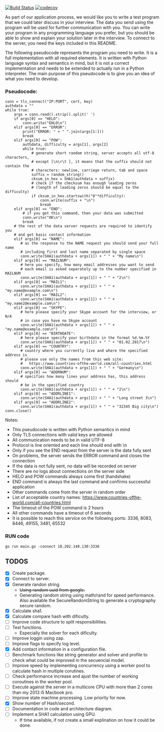 [![Build Status](https://github.com/MihaiLupoiu/interview-exasol/workflows/Test/badge.svg)](https://github.com/MihaiLupoiu/interview-exasol/actions)
[![codecov](https://codecov.io/gh/MihaiLupoiu/interview-exasol/branch/main/graph/badge.svg?token=N15FQSWTAW)](https://codecov.io/gh/MihaiLupoiu/interview-exasol)

As part of our application process, we would like you to write a test
program that we could later discuss in your interview. The data you
send using the program will be used for further communication with
you. You can write your program in any programming language you
prefer, but you should be able to show and explain your solution later
in the interview. To connect to the server, you need the keys included
in this README.

The following pseudocode represents the program you need to write. It
is a full implementation with all required elements. It is written
with Python language syntax and semantics in mind, but it is not a
correct implementation and needs to be extended to actually run in a
Python interpreter. The main purpose of this pseudocode is to give you
an idea of what you need to develop.

### Pseudocode:

```
conn = tls_connect("IP:PORT", cert, key)
authdata = ""
while true:
    args = conn.read().strip().split(' ')
    if args[0] == "HELO":
        conn.write("EHLO\n")
    elif args[0] == "ERROR":
        print("ERROR: " + " ".join(args[1:]))
        break
    elif args[0] == "POW":
        authdata, difficulty = args[1], args[2]
        while true:
            # generate short random string, server accepts all utf-8 characters,
            # except [\n\r\t ], it means that the suffix should not contain the
            # characters: newline, carriege return, tab and space
            suffix = random_string()
            cksum_in_hex = SHA1(authdata + suffix)
            # check if the checksum has enough leading zeros
            # (length of leading zeros should be equal to the difficulty)
            if cksum_in_hex.startswith("0"*difficulty):
                conn.write(suffix + "\n")
                break
    elif args[0] == "END":
        # if you get this command, then your data was submitted
        conn.write("OK\n")
        break
    # the rest of the data server requests are required to identify you
    # and get basic contact information
    elif args[0] == "NAME":
       # as the response to the NAME request you should send your full name
       # including first and last name separated by single space
       conn.write(SHA1(authdata + args[1]) + " " + "My name\n")
    elif args[0] == "MAILNUM":
       # here you specify, how many email addresses you want to send
       # each email is asked separately up to the number specified in MAILNUM
       conn.write(SHA1(authdata + args[1]) + " " + "2\n")
    elif args[0] == "MAIL1":
       conn.write(SHA1(authdata + args[1]) + " " + "my.name@example.com\n")
    elif args[0] == "MAIL2":
       conn.write(SHA1(authdata + args[1]) + " " + "my.name2@example.com\n")
    elif args[0] == "SKYPE":
       # here please specify your Skype account for the interview, or N/A
       # in case you have no Skype account
       conn.write(SHA1(authdata + args[1]) + " " + "my.name@example.com\n")
    elif args[0] == "BIRTHDATE":
       # here please specify your birthdate in the format %d.%m.%Y
       conn.write(SHA1(authdata + args[1]) + " " + "01.02.2017\n")
    elif args[0] == "COUNTRY":
       # country where you currently live and where the specified address is
       # please use only the names from this web site:
       #   https://www.countries-ofthe-world.com/all-countries.html
       conn.write(SHA1(authdata + args[1]) + " " + "Germany\n")
    elif args[0] == "ADDRNUM":
       # specifies how many lines your address has, this address should
       # be in the specified country
       conn.write(SHA1(authdata + args[1]) + " " + "2\n")
    elif args[0] == "ADDRLINE1":
       conn.write(SHA1(authdata + args[1]) + " " + "Long street 3\n")
    elif args[0] == "ADDRLINE2":
       conn.write(SHA1(authdata + args[1]) + " " + "32345 Big city\n")
conn.close()
```

Notes:
- This pseudocode is written with Python semantics in mind
- Only TLS connections with valid keys are allowed
- All communication needs to be in valid UTF-8
- Protocol is line oriented and each line should end with \n
- Only if you see the END request from the server is the data fully sent
- On problems, the server sends the ERROR command and closes the connection
- If the data is not fully sent, no data will be recorded on server
- There are no logs about connections on the server side
- HELO and POW commands always come first (handshake)
- END command is always the last command and confirms successful application
- Other commands come from the server in random order
- List of acceptable country names:
    https://www.countries-ofthe-world.com/all-countries.html
- The timeout of the POW command is 2 hours
- All other commands have a timeout of 6 seconds
- It is possible to reach this service on the following ports:
  3336, 8083, 8446, 49155, 3481, 65532


### RUN code

```
go run main.go -connect 18.202.148.130:3336
```

## TODOS
- [x] Create package.
- [x] Connect to server.
- [x] Generate randon string.
   - ~~Using random uuid from google.~~
   - Generating random string using math/rand for speed performance. Also available the SecureRandomString to generate a cryptography secure random. 
- [x] Calculate sha1.
- [x] Calculate compare hash with dificulty.
- [ ] Improve code structure to split responsibilities.
- [ ] Test functions. 
   - Especially the solver for each dificulty.
- [ ] Improve loggin using zap. 
- [ ] Improve flags to specify log level.
- [x] Add contact information in a configuration file. 
- [ ] Benchmark functions like string generator and solver and profile to check what could be improved in the secuencial model.
- [ ] Improve speed by implementing concurrency using a worker pool to calculate hash in multiple corutines.
- [ ] Check performance increase and ajust the number of working coroutines in the worker pool.
- [ ] Execute against the server in a multicore CPU with more than 2 cores than my 2013 i5 Macbook pro. 
- [ ] Improve state machine processing. Low priority for now.
- [x] Show number of Hash/second.
- [ ] Documentation in code and architecture diagram.
- [ ] Implement a SHA1 calculation using GPU.
   - If time available, if not create a small explination on how it could be done.
